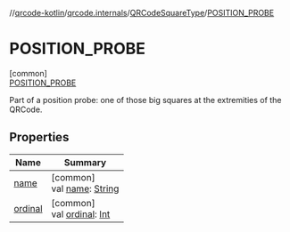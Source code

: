 //[qrcode-kotlin](../../../../index.md)/[qrcode.internals](../../index.md)/[QRCodeSquareType](../index.md)/[POSITION_PROBE](index.md)

# POSITION_PROBE

[common]\
[POSITION_PROBE](index.md)

Part of a position probe: one of those big squares at the extremities of the QRCode.

## Properties

| Name | Summary |
|---|---|
| [name](../../-q-r-code-region/-u-n-k-n-o-w-n/index.md#-372974862%2FProperties%2F345188675) | [common]<br>val [name](../../-q-r-code-region/-u-n-k-n-o-w-n/index.md#-372974862%2FProperties%2F345188675): [String](https://kotlinlang.org/api/latest/jvm/stdlib/kotlin/-string/index.html) |
| [ordinal](../../-q-r-code-region/-u-n-k-n-o-w-n/index.md#-739389684%2FProperties%2F345188675) | [common]<br>val [ordinal](../../-q-r-code-region/-u-n-k-n-o-w-n/index.md#-739389684%2FProperties%2F345188675): [Int](https://kotlinlang.org/api/latest/jvm/stdlib/kotlin/-int/index.html) |

